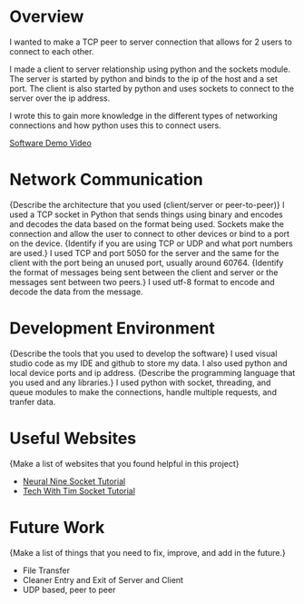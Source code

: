 # Overview

I wanted to make a TCP peer to server connection that allows for 2 users to connect to each other.

I made a client to server relationship using python and the sockets module. The server is started by python and binds to the ip of the host and a set port. The client is also started by python and uses sockets to connect to the server over the ip address.

I wrote this to gain more knowledge in the different types of networking connections and how python uses this to connect users.


[Software Demo Video]([http://youtube.link.goes.here](https://www.youtube.com/watch?v=ctiDHnA4aKc))

# Network Communication

{Describe the architecture that you used (client/server or peer-to-peer)}
I used a TCP socket in Python that sends things using binary and encodes and decodes the data based on the format being used. Sockets make the connection and allow the user to connect to other devices or bind to a port on the device.
{Identify if you are using TCP or UDP and what port numbers are used.}
I used TCP and port 5050 for the server and the same for the client with the port being an unused port, usually around 60764.
{Identify the format of messages being sent between the client and server or the messages sent between two peers.}
I used utf-8 format to encode and decode the data from the message.
# Development Environment

{Describe the tools that you used to develop the software}
I used visual studio code as my IDE and github to store my data. I also used python and local device ports and ip address.
{Describe the programming language that you used and any libraries.}
I used python with socket, threading, and queue modules to make the connections, handle multiple requests, and tranfer data.
# Useful Websites

{Make a list of websites that you found helpful in this project}
* [Neural Nine Socket Tutorial]([http://url.link.goes.here](https://www.youtube.com/watch?v=qFVoMo6OMsQ&t=371s&ab_channel=NeuralNine))
* [Tech With Tim Socket Tutorial]([http://url.link.goes.here](https://www.youtube.com/watch?v=3QiPPX-KeSc&t=1749s&ab_channel=TechWithTim))

# Future Work

{Make a list of things that you need to fix, improve, and add in the future.}
* File Transfer
* Cleaner Entry and Exit of Server and Client
* UDP based, peer to peer
